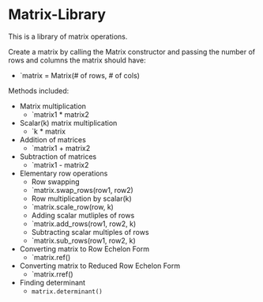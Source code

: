 # Matrix-Library
This is a library of matrix operations.

Create a matrix by calling the Matrix constructor and passing the number of rows and columns the matrix should have:
  - `matrix = Matrix(# of rows, # of cols)

Methods included:
  - Matrix multiplication
      - `matrix1 * matrix2
  - Scalar(k) matrix multiplication
      - `k * matrix
  - Addition of matrices
      - `matrix1 + matrix2
  - Subtraction of matrices
      - `matrix1 - matrix2
  - Elementary row operations
      - Row swapping
       - `matrix.swap_rows(row1, row2)
      - Row multiplication by scalar(k)
       - `matrix.scale_row(row, k)
      - Adding scalar mutliples of rows
       - `matrix.add_rows(row1, row2, k)
      - Subtracting scalar multiples of rows
       - `matrix.sub_rows(row1, row2, k)
  - Converting matrix to Row Echelon Form
      - `matrix.ref()
  - Converting matrix to Reduced Row Echelon Form
      - `matrix.rref()
  - Finding determinant
      - `matrix.determinant()`
